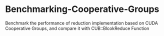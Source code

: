 <!--
 * @Autor: Witten Yeh
 * @Date: 2024-10-26 23:25:36
 * @LastEditors: Witten Yeh
 * @LastEditTime: 2024-10-26 23:26:06
 * @Description: 
-->
# Benchmarking-Cooperative-Groups

Benchmark the performance of reduction implementation based on CUDA Cooperative Groups, and compare it with CUB::BlcokReduce Function
